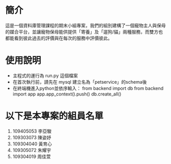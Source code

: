 # 簡介
這是一個資料庫管理課程的期末小組專案，我們的組別建構了一個寵物主人與保母的媒合平台，並讓寵物保母能供提供「寄養」及「遛狗/貓」兩種服務，而雙方也都能看到彼此過去的評價與在每次的服務中評價彼此。

# 使用說明
* 主程式的運行為 run.py 這個檔案
* 在首次執行前，請先在 mysql 建立名為「petservice」的schema後
* 在終端機進入python並依序輸入：
  from backend import db
  from backend import app
  app.app_context().push()
  db.create_all()

# 以下是本專案的組員名單
1. 109405053 李亞駿
2. 109303073 陳姿妤
3. 109304040 黃育心
4. 109305072 朱耀宇
5. 109304019 周佳萱
